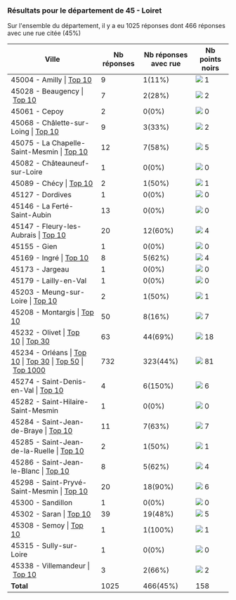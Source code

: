 ### Résultats pour le département de 45 - Loiret

Sur l'ensemble du département, il y a eu 1025 réponses dont 466 réponses avec une rue citée (45%)

| Ville | Nb réponses | Nb réponses avec rue | Nb points noirs |
|-------------|-------------|----------------------|-----------------|
|45004 - Amilly&nbsp;&#124;&nbsp;<a href='45004 - Amilly_top1.md'>Top 10</a>|9|1(11%)|<img src="../../img/bar_0.gif" />&nbsp;1|
|45028 - Beaugency&nbsp;&#124;&nbsp;<a href='45028 - Beaugency_top2.md'>Top 10</a>|7|2(28%)|<img src="../../img/bar_1.gif" />&nbsp;2|
|45061 - Cepoy|2|0(0%)|<img src="../../img/bar_0.gif" />&nbsp;0|
|45068 - Châlette-sur-Loing&nbsp;&#124;&nbsp;<a href='45068 - Châlette-sur-Loing_top2.md'>Top 10</a>|9|3(33%)|<img src="../../img/bar_1.gif" />&nbsp;2|
|45075 - La Chapelle-Saint-Mesmin&nbsp;&#124;&nbsp;<a href='45075 - La Chapelle-Saint-Mesmin_top5.md'>Top 10</a>|12|7(58%)|<img src="../../img/bar_3.gif" />&nbsp;5|
|45082 - Châteauneuf-sur-Loire|1|0(0%)|<img src="../../img/bar_0.gif" />&nbsp;0|
|45089 - Chécy&nbsp;&#124;&nbsp;<a href='45089 - Chécy_top1.md'>Top 10</a>|2|1(50%)|<img src="../../img/bar_0.gif" />&nbsp;1|
|45127 - Dordives|1|0(0%)|<img src="../../img/bar_0.gif" />&nbsp;0|
|45146 - La Ferté-Saint-Aubin|13|0(0%)|<img src="../../img/bar_0.gif" />&nbsp;0|
|45147 - Fleury-les-Aubrais&nbsp;&#124;&nbsp;<a href='45147 - Fleury-les-Aubrais_top4.md'>Top 10</a>|20|12(60%)|<img src="../../img/bar_2.gif" />&nbsp;4|
|45155 - Gien|1|0(0%)|<img src="../../img/bar_0.gif" />&nbsp;0|
|45169 - Ingré&nbsp;&#124;&nbsp;<a href='45169 - Ingré_top4.md'>Top 10</a>|8|5(62%)|<img src="../../img/bar_2.gif" />&nbsp;4|
|45173 - Jargeau|1|0(0%)|<img src="../../img/bar_0.gif" />&nbsp;0|
|45179 - Lailly-en-Val|1|0(0%)|<img src="../../img/bar_0.gif" />&nbsp;0|
|45203 - Meung-sur-Loire&nbsp;&#124;&nbsp;<a href='45203 - Meung-sur-Loire_top1.md'>Top 10</a>|2|1(50%)|<img src="../../img/bar_0.gif" />&nbsp;1|
|45208 - Montargis&nbsp;&#124;&nbsp;<a href='45208 - Montargis_top7.md'>Top 10</a>|50|8(16%)|<img src="../../img/bar_4.gif" />&nbsp;7|
|45232 - Olivet&nbsp;&#124;&nbsp;<a href='45232 - Olivet_top10.md'>Top 10</a>&nbsp;&#124;&nbsp;<a href='45232 - Olivet_top18.md'>Top 30</a>|63|44(69%)|<img src="../../img/bar_11.gif" />&nbsp;18|
|45234 - Orléans&nbsp;&#124;&nbsp;<a href='45234 - Orléans_top10.md'>Top 10</a>&nbsp;&#124;&nbsp;<a href='45234 - Orléans_top30.md'>Top 30</a>&nbsp;&#124;&nbsp;<a href='45234 - Orléans_top50.md'>Top 50</a>&nbsp;&#124;&nbsp;<a href='45234 - Orléans_top81.md'>Top 1000</a>|732|323(44%)|<img src="../../img/bar_51.gif" />&nbsp;81|
|45274 - Saint-Denis-en-Val&nbsp;&#124;&nbsp;<a href='45274 - Saint-Denis-en-Val_top6.md'>Top 10</a>|4|6(150%)|<img src="../../img/bar_3.gif" />&nbsp;6|
|45282 - Saint-Hilaire-Saint-Mesmin|1|0(0%)|<img src="../../img/bar_0.gif" />&nbsp;0|
|45284 - Saint-Jean-de-Braye&nbsp;&#124;&nbsp;<a href='45284 - Saint-Jean-de-Braye_top7.md'>Top 10</a>|11|7(63%)|<img src="../../img/bar_4.gif" />&nbsp;7|
|45285 - Saint-Jean-de-la-Ruelle&nbsp;&#124;&nbsp;<a href='45285 - Saint-Jean-de-la-Ruelle_top1.md'>Top 10</a>|2|1(50%)|<img src="../../img/bar_0.gif" />&nbsp;1|
|45286 - Saint-Jean-le-Blanc&nbsp;&#124;&nbsp;<a href='45286 - Saint-Jean-le-Blanc_top4.md'>Top 10</a>|8|5(62%)|<img src="../../img/bar_2.gif" />&nbsp;4|
|45298 - Saint-Pryvé-Saint-Mesmin&nbsp;&#124;&nbsp;<a href='45298 - Saint-Pryvé-Saint-Mesmin_top6.md'>Top 10</a>|20|18(90%)|<img src="../../img/bar_3.gif" />&nbsp;6|
|45300 - Sandillon|1|0(0%)|<img src="../../img/bar_0.gif" />&nbsp;0|
|45302 - Saran&nbsp;&#124;&nbsp;<a href='45302 - Saran_top5.md'>Top 10</a>|39|19(48%)|<img src="../../img/bar_3.gif" />&nbsp;5|
|45308 - Semoy&nbsp;&#124;&nbsp;<a href='45308 - Semoy_top1.md'>Top 10</a>|1|1(100%)|<img src="../../img/bar_0.gif" />&nbsp;1|
|45315 - Sully-sur-Loire|1|0(0%)|<img src="../../img/bar_0.gif" />&nbsp;0|
|45338 - Villemandeur&nbsp;&#124;&nbsp;<a href='45338 - Villemandeur_top2.md'>Top 10</a>|3|2(66%)|<img src="../../img/bar_1.gif" />&nbsp;2|
| **Total** |1025|466(45%)|158|
